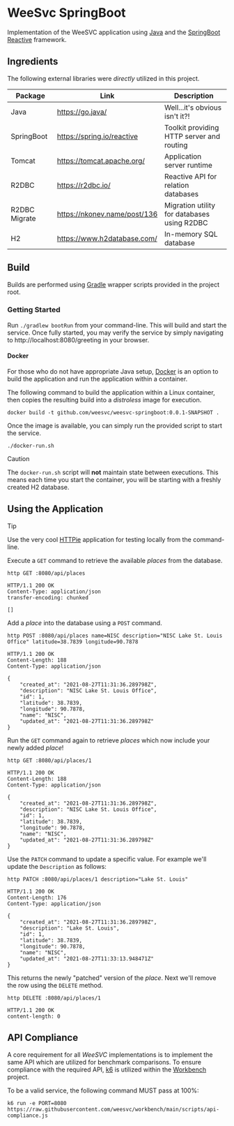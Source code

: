 # WeeSvc SpringBoot
Implementation of the WeeSVC application using [Java](https://go.java/) and the [SpringBoot Reactive](https://spring.io/reactive) 
framework.

## Ingredients
The following external libraries were *directly* utilized in this project.

| Package       | Link                          | Description                                 |
| ---           | ---                           | ---                                         |
| Java          | https://go.java/              | Well...it's obvious isn't it?!              |
| SpringBoot    | https://spring.io/reactive    | Toolkit providing HTTP server and routing   |
| Tomcat        | https://tomcat.apache.org/    | Application server runtime                  |
| R2DBC         | https://r2dbc.io/             | Reactive API for relation databases         |
| R2DBC Migrate | https://nkonev.name/post/136  | Migration utility for databases using R2DBC |
| H2            | https://www.h2database.com/   | In-memory SQL database                      |

## Build
Builds are performed using [Gradle](https://gradle.org/) wrapper scripts provided in the project root.

### Getting Started
Run `./gradlew bootRun` from your command-line. This will build and start the service. 
Once fully started, you may verify the service by simply navigating to http://localhost:8080/greeting in your browser.

#### Docker
For those who do not have appropriate Java setup, [Docker](https://hub.docker.com/) is an option to build the application and run the application within a container.

The following command to build the application within a Linux container, then copies the resulting build into a _distroless_ image for execution.
```shell script
docker build -t github.com/weesvc/weesvc-springboot:0.0.1-SNAPSHOT .
```
Once the image is available, you can simply run the provided script to start the service.
```shell script
./docker-run.sh
```
> [!CAUTION]
> The `docker-run.sh` script will **not** maintain state between executions.
> This means each time you start the container, you will be starting with a freshly created H2 database.

## Using the Application
> [!TIP]
> Use the very cool [HTTPie](https://httpie.org/) application for testing locally from the command-line.

Execute a `GET` command to retrieve the available _places_ from the database.
```shell script
http GET :8080/api/places
```
```shell
HTTP/1.1 200 OK
Content-Type: application/json
transfer-encoding: chunked

[]
```
Add a _place_ into the database using a `POST` command.
```shell script
http POST :8080/api/places name=NISC description="NISC Lake St. Louis Office" latitude=38.7839 longitude=90.7878
```
```shell
HTTP/1.1 200 OK
Content-Length: 188
Content-Type: application/json

{
    "created_at": "2021-08-27T11:31:36.289798Z",
    "description": "NISC Lake St. Louis Office",
    "id": 1,
    "latitude": 38.7839,
    "longitude": 90.7878,
    "name": "NISC",
    "updated_at": "2021-08-27T11:31:36.289798Z"
}
```
Run the `GET` command again to retrieve _places_ which now include your newly added _place_!
```shell script
http GET :8080/api/places/1
```
```shell
HTTP/1.1 200 OK
Content-Length: 188
Content-Type: application/json

{
    "created_at": "2021-08-27T11:31:36.289798Z",
    "description": "NISC Lake St. Louis Office",
    "id": 1,
    "latitude": 38.7839,
    "longitude": 90.7878,
    "name": "NISC",
    "updated_at": "2021-08-27T11:31:36.289798Z"
}
```
Use the `PATCH` command to update a specific value.  For example we'll update the `Description` as follows:
```shell script
http PATCH :8080/api/places/1 description="Lake St. Louis"
```
```shell
HTTP/1.1 200 OK
Content-Length: 176
Content-Type: application/json

{
    "created_at": "2021-08-27T11:31:36.289798Z",
    "description": "Lake St. Louis",
    "id": 1,
    "latitude": 38.7839,
    "longitude": 90.7878,
    "name": "NISC",
    "updated_at": "2021-08-27T11:33:13.948471Z"
}
```
This returns the newly "patched" version of the _place_.  Next we'll remove the row using the `DELETE` method.
```shell script
http DELETE :8080/api/places/1
```
```shell
HTTP/1.1 200 OK
content-length: 0

```

## API Compliance
A core requirement for all _WeeSVC_ implementations is to implement the same API which are utilized for benchmark comparisons. To ensure compliance with the required API, [k6](https://k6.io/) is utilized within the [Workbench](https://github.com/weesvc/workbench) project.

To be a valid service, the following command MUST pass at 100%:
```
k6 run -e PORT=8080 https://raw.githubusercontent.com/weesvc/workbench/main/scripts/api-compliance.js
```

